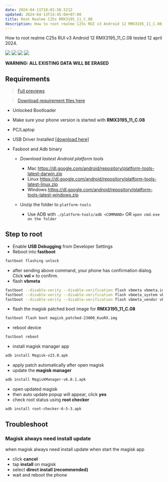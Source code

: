 ```yaml
---
date: 2024-04-11T18:01:58.521Z
updated: 2024-04-13T14:45:04+07:00
title: Root Realme C25s RMX3195_11_C.08
description: How to root realme C25s RUI v3 Android 12 RMX3195_11_C.08 tested 12 april 2024
---
```


How to root realme C25s RUI v3 Android 12 RMX3195_11_C.08 tested 12 april 2024.

![](./Screenshots/Screenshot_2022-01-01-12-18-30-58_5be4037ab7fa29495af4d1ead04ed00c.jpg)
![](./Screenshots/Screenshot_2022-01-01-12-18-38-40_785cfb1f0fb0c9a2030c9b38a1c3479a.jpg)
![](./Screenshots/Screenshot_2022-01-01-12-18-50-59_fc704e6b13c4fb26bf5e411f75da84f2.jpg)
![](./Screenshots/Screenshot_2022-01-01-12-18-53-66_fc704e6b13c4fb26bf5e411f75da84f2.jpg)

**WARNING: ALL EXISTING DATA WILL BE ERASED**

## Requirements

> [Full previews](https://www.webmanajemen.com/android-engineer/realme-c25s/root/C.08/)

> [Download requirement files here](https://github.com/dimaslanjaka/android-engineer/tree/master/realme-c25s/root/C.08)

- Unlocked Bootloader
- Make sure your phone version is started with **RMX3195_11_C.08**
- PC/Laptop
- USB Driver Installed [[download here]](https://github.com/dimaslanjaka/android-engineer/)
- Fasboot and Adb binary

  - *Download lastest Android platform tools*
    - Mac https://dl.google.com/android/repository/platform-tools-latest-darwin.zip
    - Linux https://dl.google.com/android/repository/platform-tools-latest-linux.zip
    - Windows https://dl.google.com/android/repository/platform-tools-latest-windows.zip

  - Unzip the folder to `platform-tools`
    - Use ADB with `./platform-tools/adb <COMMAND>` OR `open cmd.exe on the folder`

## Step to root

- Enable **USB Debugging** from Developer Settings
- Reboot into **fastboot**

```bash
fastboot flashing unlock
```

- after sending above command, your phone has confirmation dialog. Click **vol +** to confirm.
- flash **vbmeta**

```bash
fastboot --disable-verity --disable-verification flash vbmeta vbmeta.img
fastboot --disable-verity --disable-verification flash vbmeta_system vbmeta_system.img
fastboot --disable-verity --disable-verification flash vbmeta_vendor vbmeta_vendor.img
```

- flash the magisk patched boot image for **RMX3195_11_C.08**

```bash
fastboot flash boot magisk_patched-23000_KuoRX.img
```

- reboot device

```bash
fastboot reboot
```

- install magisk manager app

```bash
adb install Magisk-v23.0.apk
```

- apply patch automatically after open magisk
- update the **magisk manager**

```bash
adb install MagiskManager-v6.0.1.apk
```

- open updated magisk
- then auto update popup will appear, click **yes**
- check root status using **root checker**

```bash
adb install root-checker-6-5-3.apk
```

## Troubleshoot

### Magisk always need install update

when magisk always need install update when start the magisk app

- click **cancel**
- tap **install** on magisk
- select **direct install (recommended)**
- wait and reboot the phone
